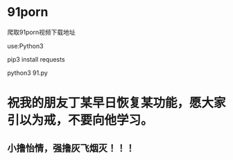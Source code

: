 # 91porn
爬取91porn视频下载地址

use:Python3

pip3 install requests

python3 91.py

# 祝我的朋友丁某早日恢复某功能，愿大家引以为戒，不要向他学习。

## 小撸怡情，强撸灰飞烟灭！！！
